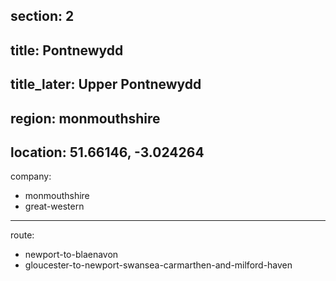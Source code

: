 section: 2
----
title: Pontnewydd
----
title_later: Upper Pontnewydd
----
region: monmouthshire
----
location: 51.66146, -3.024264
----
company:
- monmouthshire
- great-western
----
route:
- newport-to-blaenavon
- gloucester-to-newport-swansea-carmarthen-and-milford-haven
